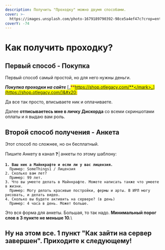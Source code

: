 ```yaml
---
description: Получить "Проходку" можно двумя способами.
cover: >-
  https://images.unsplash.com/photo-1679189790392-98ce5a4ef47c?crop=entropy&cs=srgb&fm=jpg&ixid=MnwxOTcwMjR8MHwxfHJhbmRvbXx8fHx8fHx8fDE2ODExOTU1NDY&ixlib=rb-4.0.3&q=85
coverY: -74
---
```


# Как получить проходку?

## Первый способ - Покупка

Первый способ самый простой, но для него нужны деньги.&#x20;

_**Покупка проходки на сайте**_ [_<mark style="color:purple;">**https://shop.otlegacy.com/**</mark>_](https://shop.otlegacy.com/)&#x20;

Да все так просто, вписываете ник и оплачиваете.&#x20;

Далее **отписываетесь мне в личку Дискорда** со всеми скриншотами оплаты и я выдаю вам роль.

## Второй способ получения - Анкета

Этот способ по сложнее, но он бесплатный.&#x20;

Пишите Анкету в канал ❓│анкеты по этому шаблону:&#x20;

<pre class="language-javascript"><code class="lang-javascript"><strong>1. Ваш ник а Майнкрафте и если ли у вас лицензия.
</strong>  Пример: SomeThings1 / Лицензия
2. Сколько вам лет?
  Пример: 99 лет.
3. Что вы умеете делать в Майнкрафте. Можете написать также что умеете в жизни.
  Пример: Могу делать красивые постройки, фермы и арты. В ИРЛ могу рисовать, и делать видео.
4. Сколько вы будете активить на сервере? (в день)
  Пример: 4 часа в день. Может больше.
</code></pre>

Это вся форма для анкеты. Большая, то так надо. **Минимальный порог слов в 3 пункте не меньше 10.**\


## Ну на этом все. 1 пункт "Как зайти на сервер завершен". Приходите к следующему!
